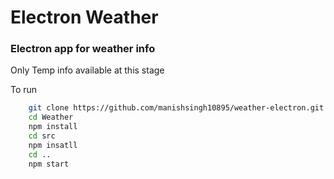 # Electron Weather
### Electron app for weather info 

Only Temp info available at this stage

To run
```sh
    git clone https://github.com/manishsingh10895/weather-electron.git Weather
    cd Weather
    npm install 
    cd src 
    npm insatll
    cd ..
    npm start
``` 

